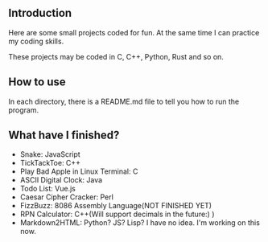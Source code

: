 ## Introduction

Here are some small projects coded for fun. At the same time I can practice my coding skills.

These projects may be coded in C, C++, Python, Rust and so on.

## How to use

In each directory, there is a README.md file to tell you how to run the program.

## What have I finished?
- Snake: JavaScript
- TickTackToe: C++
- Play Bad Apple in Linux Terminal: C
- ASCII Digital Clock: Java
- Todo List: Vue.js
- Caesar Cipher Cracker: Perl
- FizzBuzz: 8086 Assembly Language(NOT FINISHED YET)
- RPN Calculator: C++(Will support decimals in the future:) )
- Markdown2HTML: Python? JS? Lisp? I have no idea. I'm working on this now.